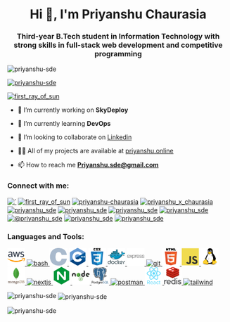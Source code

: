 <h1 align="center">Hi 👋, I'm Priyanshu Chaurasia</h1>
<h3 align="center">Third-year B.Tech student in Information Technology with strong skills in full-stack web development and competitive programming</h3>

<p align="left"> <img src="https://komarev.com/ghpvc/?username=priyanshu-sde&label=Profile%20views&color=0e75b6&style=flat" alt="priyanshu-sde" /> </p>

<p align="left"> <a href="https://github.com/ryo-ma/github-profile-trophy"><img src="https://github-profile-trophy.vercel.app/?username=priyanshu-sde" alt="priyanshu-sde" /></a> </p>

<p align="left"> <a href="https://twitter.com/first_ray_of_sun" target="blank"><img src="https://img.shields.io/twitter/follow/first_ray_of_sun?logo=twitter&style=for-the-badge" alt="first_ray_of_sun" /></a> </p>

- 🔭 I’m currently working on **SkyDeploy**

- 🌱 I’m currently learning **DevOps**

- 👯 I’m looking to collaborate on [Linkedin](https://www.linkedin.com/in/priyanshu-chaurasia-753907215/)

- 👨‍💻 All of my projects are available at [priyanshu.online](priyanshu.online)

- 📫 How to reach me **Priyanshu.sde@gmail.com**

<h3 align="left">Connect with me:</h3>
<p align="left">
<a href="https://dev.to/`" target="blank"><img align="center" src="https://raw.githubusercontent.com/rahuldkjain/github-profile-readme-generator/master/src/images/icons/Social/devto.svg" alt="`" height="30" width="40" /></a>
<a href="https://twitter.com/first_ray_of_sun" target="blank"><img align="center" src="https://raw.githubusercontent.com/rahuldkjain/github-profile-readme-generator/master/src/images/icons/Social/twitter.svg" alt="first_ray_of_sun" height="30" width="40" /></a>
<a href="https://linkedin.com/in/priyanshu-chaurasia" target="blank"><img align="center" src="https://raw.githubusercontent.com/rahuldkjain/github-profile-readme-generator/master/src/images/icons/Social/linked-in-alt.svg" alt="priyanshu-chaurasia" height="30" width="40" /></a>
<a href="https://instagram.com/priyanshu_x_chaurasia" target="blank"><img align="center" src="https://raw.githubusercontent.com/rahuldkjain/github-profile-readme-generator/master/src/images/icons/Social/instagram.svg" alt="priyanshu_x_chaurasia" height="30" width="40" /></a>
<a href="https://www.codechef.com/users/priyanshu_sde" target="blank"><img align="center" src="https://cdn.jsdelivr.net/npm/simple-icons@3.1.0/icons/codechef.svg" alt="priyanshu_sde" height="30" width="40" /></a>
<a href="https://www.hackerrank.com/priyanshu_sde" target="blank"><img align="center" src="https://raw.githubusercontent.com/rahuldkjain/github-profile-readme-generator/master/src/images/icons/Social/hackerrank.svg" alt="priyanshu_sde" height="30" width="40" /></a>
<a href="https://codeforces.com/profile/priyanshu_sde" target="blank"><img align="center" src="https://raw.githubusercontent.com/rahuldkjain/github-profile-readme-generator/master/src/images/icons/Social/codeforces.svg" alt="priyanshu_sde" height="30" width="40" /></a>
<a href="https://www.leetcode.com/priyanshu_sde" target="blank"><img align="center" src="https://raw.githubusercontent.com/rahuldkjain/github-profile-readme-generator/master/src/images/icons/Social/leet-code.svg" alt="priyanshu_sde" height="30" width="40" /></a>
<a href="https://www.hackerearth.com/@priyanshu_sde" target="blank"><img align="center" src="https://raw.githubusercontent.com/rahuldkjain/github-profile-readme-generator/master/src/images/icons/Social/hackerearth.svg" alt="@priyanshu_sde" height="30" width="40" /></a>
<a href="https://auth.geeksforgeeks.org/user/priyanshu_sde" target="blank"><img align="center" src="https://raw.githubusercontent.com/rahuldkjain/github-profile-readme-generator/master/src/images/icons/Social/geeks-for-geeks.svg" alt="priyanshu_sde" height="30" width="40" /></a>
<a href="https://www.topcoder.com/members/priyanshu_sde" target="blank"><img align="center" src="https://raw.githubusercontent.com/rahuldkjain/github-profile-readme-generator/master/src/images/icons/Social/topcoder.svg" alt="priyanshu_sde" height="30" width="40" /></a>
</p>

<h3 align="left">Languages and Tools:</h3>
<p align="left"> <a href="https://aws.amazon.com" target="_blank" rel="noreferrer"> <img src="https://raw.githubusercontent.com/devicons/devicon/master/icons/amazonwebservices/amazonwebservices-original-wordmark.svg" alt="aws" width="40" height="40"/> </a> <a href="https://www.gnu.org/software/bash/" target="_blank" rel="noreferrer"> <img src="https://www.vectorlogo.zone/logos/gnu_bash/gnu_bash-icon.svg" alt="bash" width="40" height="40"/> </a> <a href="https://www.cprogramming.com/" target="_blank" rel="noreferrer"> <img src="https://raw.githubusercontent.com/devicons/devicon/master/icons/c/c-original.svg" alt="c" width="40" height="40"/> </a> <a href="https://www.w3schools.com/cpp/" target="_blank" rel="noreferrer"> <img src="https://raw.githubusercontent.com/devicons/devicon/master/icons/cplusplus/cplusplus-original.svg" alt="cplusplus" width="40" height="40"/> </a> <a href="https://www.w3schools.com/css/" target="_blank" rel="noreferrer"> <img src="https://raw.githubusercontent.com/devicons/devicon/master/icons/css3/css3-original-wordmark.svg" alt="css3" width="40" height="40"/> </a> <a href="https://www.docker.com/" target="_blank" rel="noreferrer"> <img src="https://raw.githubusercontent.com/devicons/devicon/master/icons/docker/docker-original-wordmark.svg" alt="docker" width="40" height="40"/> </a> <a href="https://expressjs.com" target="_blank" rel="noreferrer"> <img src="https://raw.githubusercontent.com/devicons/devicon/master/icons/express/express-original-wordmark.svg" alt="express" width="40" height="40"/> </a> <a href="https://git-scm.com/" target="_blank" rel="noreferrer"> <img src="https://www.vectorlogo.zone/logos/git-scm/git-scm-icon.svg" alt="git" width="40" height="40"/> </a> <a href="https://www.w3.org/html/" target="_blank" rel="noreferrer"> <img src="https://raw.githubusercontent.com/devicons/devicon/master/icons/html5/html5-original-wordmark.svg" alt="html5" width="40" height="40"/> </a> <a href="https://developer.mozilla.org/en-US/docs/Web/JavaScript" target="_blank" rel="noreferrer"> <img src="https://raw.githubusercontent.com/devicons/devicon/master/icons/javascript/javascript-original.svg" alt="javascript" width="40" height="40"/> </a> <a href="https://www.linux.org/" target="_blank" rel="noreferrer"> <img src="https://raw.githubusercontent.com/devicons/devicon/master/icons/linux/linux-original.svg" alt="linux" width="40" height="40"/> </a> <a href="https://www.mongodb.com/" target="_blank" rel="noreferrer"> <img src="https://raw.githubusercontent.com/devicons/devicon/master/icons/mongodb/mongodb-original-wordmark.svg" alt="mongodb" width="40" height="40"/> </a> <a href="https://nextjs.org/" target="_blank" rel="noreferrer"> <img src="https://cdn.worldvectorlogo.com/logos/nextjs-2.svg" alt="nextjs" width="40" height="40"/> </a> <a href="https://www.nginx.com" target="_blank" rel="noreferrer"> <img src="https://raw.githubusercontent.com/devicons/devicon/master/icons/nginx/nginx-original.svg" alt="nginx" width="40" height="40"/> </a> <a href="https://nodejs.org" target="_blank" rel="noreferrer"> <img src="https://raw.githubusercontent.com/devicons/devicon/master/icons/nodejs/nodejs-original-wordmark.svg" alt="nodejs" width="40" height="40"/> </a> <a href="https://www.postgresql.org" target="_blank" rel="noreferrer"> <img src="https://raw.githubusercontent.com/devicons/devicon/master/icons/postgresql/postgresql-original-wordmark.svg" alt="postgresql" width="40" height="40"/> </a> <a href="https://postman.com" target="_blank" rel="noreferrer"> <img src="https://www.vectorlogo.zone/logos/getpostman/getpostman-icon.svg" alt="postman" width="40" height="40"/> </a> <a href="https://reactjs.org/" target="_blank" rel="noreferrer"> <img src="https://raw.githubusercontent.com/devicons/devicon/master/icons/react/react-original-wordmark.svg" alt="react" width="40" height="40"/> </a> <a href="https://redis.io" target="_blank" rel="noreferrer"> <img src="https://raw.githubusercontent.com/devicons/devicon/master/icons/redis/redis-original-wordmark.svg" alt="redis" width="40" height="40"/> </a> <a href="https://tailwindcss.com/" target="_blank" rel="noreferrer"> <img src="https://www.vectorlogo.zone/logos/tailwindcss/tailwindcss-icon.svg" alt="tailwind" width="40" height="40"/> </a> </p>

<p><img align="left" src="https://github-readme-stats.vercel.app/api/top-langs?username=priyanshu-sde&show_icons=true&locale=en&layout=compact" alt="priyanshu-sde" /></p>

<p>&nbsp;<img align="center" src="https://github-readme-stats.vercel.app/api?username=priyanshu-sde&show_icons=true&locale=en" alt="priyanshu-sde" /></p>

<p><img align="center" src="https://github-readme-streak-stats.herokuapp.com/?user=priyanshu-sde&" alt="priyanshu-sde" /></p>
